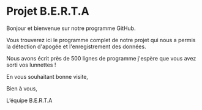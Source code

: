 # Projet B.E.R.T.A

Bonjour et bienvenue sur notre programme GitHub.

Vous trouverez ici le programme complet de notre projet qui nous a permis la détection d'apogée et l'enregistrement des données. 

Nous avons écrit près de 500 lignes de programme j'espère que vous avez sorti vos lunnettes !

En vous souhaitant bonne visite,

Bien à vous,

L’équipe B.E.R.T.A

